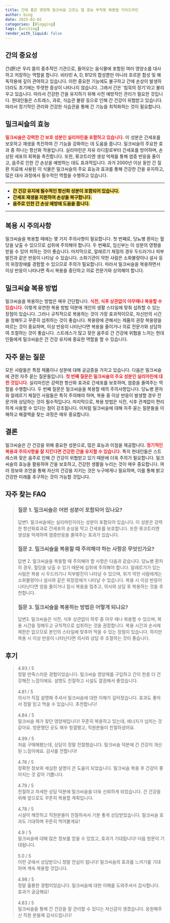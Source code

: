 ```yaml
---
title: 간에 좋은 영양제 밀크씨슬 고르는 법 효능 부작용 복용법 가이드라인
author: bing
date: 2025-02-02
categories: [Blogging]
tags: [writing]
render_with_liquid: false
---
```



<h2 id='간의 중요성'>간의 중요성</h2>

<p>간(肝)은 우리 몸의 중추적인 기관으로, 들어오는 음식물에 포함된 여러 영양소를 대사하고 저장하는 역할을 합니다. 비타민 A, D, B12의 합성뿐만 아니라 호르몬 합성 및 해독작용에 깊이 관여하고 있습니다. 이런 중요한 기능에도 불구하고 간에 손상이 발생하더라도 초기에는 뚜렷한 증상이 나타나지 않습니다. 그래서 간은 '침묵의 장기'라고 불리우고 있습니다. 따라서 건강한 간을 유지하기 위해 사전 예방적인 관리가 필요한 것입니다. 현대인들은 스트레스, 과로, 식습관 불량 등으로 인해 간 건강이 위협받고 있습니다. 따라서 정기적인 관리와 건강한 식습관을 통해 간 기능을 최적화하는 것이 필요합니다.</p>

<h2 id='밀크씨슬의 효능'>밀크씨슬의 효능</h2>

<p><b><span style="color: #ee2323;">밀크씨슬은 강력한 간 보호 성분인 실리마린을 포함하고 있습니다.</span></b> 이 성분은 간세포를 보호하고 재생을 촉진하여 간 기능을 강화하는 데 도움을 줍니다. 밀크씨슬의 주요한 효과 중 하나는 항산화 작용입니다. 실리마린은 자유 라디칼로부터 간세포를 방어하며, 손상된 세포의 회복을 촉진합니다. 또한, 류코트리엔 생성 억제를 통해 염증 반응을 줄이고, 음주로 인한 간 손상을 예방하는 데도 효과적입니다. 과거 2000년 이상 동안 간 질환 치료에 사용된 이 식물은 밀크씨슬의 주요 효능과 효과를 통해 건강한 간을 유지하고, 많은 대사 과정에서 필수적인 역할을 수행하고 있습니다.</p>

<hr />

<ul>
    <li><b><span style="background-color: #ffe066;">간 건강 유지에 필수적인 항산화 성분이 포함되어 있습니다.</span></b></li>
    <li><b><span style="background-color: #ffe066;">간세포 재생을 지원하여 손상을 복구합니다.</span></b></li>
    <li><b><span style="background-color: #ffe066;">음주로 인한 간 손상 예방에 도움을 줍니다.</span></b></li>
</ul>

<hr />

<h2 id='복용 시 주의사항'>복용 시 주의사항</h2>

<p>밀크씨슬을 복용할 때에는 몇 가지 주의사항이 필요합니다. 첫 번째로, 당뇨병 환자는 혈당을 낮출 수 있으므로 섭취에 주의해야 합니다. 두 번째로, 임신부는 이 성분의 영향을 받을 수 있어 피하는 것이 좋습니다. 마지막으로, 알레르기 체질의 경우 두드러기나 피부발진과 같은 반응이 나타날 수 있습니다. 소화기관이 약한 사람은 소화불량이나 설사 등의 위장장애를 경험할 수 있으므로 주의가 필요합니다. 따라서 밀크씨슬을 복용하면서 이상 반응이 나타나면 즉시 복용을 중단하고 의료 전문가와 상의해야 합니다.</p>

<h2 id='밀크씨슬 복용 방법'>밀크씨슬 복용 방법</h2>

<p>밀크씨슬을 복용하는 방법은 매우 간단합니다. <b><span style="color: #ee2323;">식전, 식후 상관없이 아무때나 복용할 수 있습니다.</span></b> 이렇게 유연한 복용 방법 덕분에 개인의 생활 스타일에 맞춰 섭취할 수 있는 장점이 있습니다. 그러나 규칙적으로 복용하는 것이 가장 효과적이므로, 자신만의 시간을 정해두고 꾸준히 섭취하는 것이 좋습니다. 복용량에 관해서는 제품의 권장 복용량을 따르는 것이 중요하며, 이상 반응이 나타난다면 복용을 줄이거나 의료 전문가와 상담하여 조절하는 것이 좋습니다. 스트레스가 많고 잦은 음주로 간 건강에 위협을 느끼는 현대인들에게 밀크씨슬은 간 건강 유지에 중요한 역할을 할 수 있습니다.</p>

<h2 id='자주 묻는 질문'>자주 묻는 질문</h2>

<p>모든 사람들은 특정 제품이나 성분에 대해 궁금증을 가지고 있습니다. 다음은 밀크씨슬에 관한 자주 묻는 질문들입니다. <b><span style="color: #ee2323;">첫 번째 질문은 밀크씨슬의 주요 성분인 실리마린에 대한 것입니다.</span></b> 실리마린은 강력한 항산화 효과로 간세포를 보호하며, 염증을 줄여주는 역할을 수행합니다. 두 번째 질문은 밀크씨슬을 복용할 때의 주의사항입니다. 당뇨병 환자와 알레르기 체질인 사람들은 특히 주의해야 하며, 복용 중 이상 반응이 발생할 경우 전문가와 상담하는 것이 필수적입니다. 마지막으로, 복용 방법은 식전, 식후 관계없이 편리하게 사용할 수 있다는 점이 강조됩니다. 이처럼 밀크씨슬에 대해 자주 묻는 질문들을 이해하고 해결책을 찾는 과정은 매우 중요합니다.</p>

<h2 id='결론'>결론</h2>

<p>밀크씨슬은 간 건강을 위해 중요한 성분으로, 많은 효능과 이점을 제공합니다. <b><span style="color: #ee2323;">정기적인 복용과 주의사항을 잘 지킨다면 건강한 간을 유지할 수 있습니다.</span></b> 특히 현대인들은 스트레스와 잦은 음주로 인해 간 건강이 위협받고 있기 때문에 더욱 주의가 필요합니다. 밀크씨슬의 효능을 활용하여 간을 보호하고, 건강한 생활을 누리는 것이 매우 중요합니다. 여러 정보와 조언을 통해 자신의 건강을 지키는 것은 누구에게나 필요하며, 이를 통해 밝고 건강한 미래를 추구하는 것이 가능할 것입니다.</p>


<h2 id='자주_찾는_FAQ'>자주 찾는 FAQ</h2>
<div itemscope="" itemtype="https://schema.org/FAQPage"> 
<blockquote> 
<div itemscope="" itemprop="mainEntity" itemtype="https://schema.org/Question"> 
<h3 itemprop="name">질문 1. 밀크씨슬은 어떤 성분이 포함되어 있나요?</h3> 
<div itemscope="" itemprop="acceptedAnswer" itemtype="https://schema.org/Answer"> 
<span itemprop="text"> 
<p>답변1. 밀크씨슬에는 실리마린이라는 성분이 포함되어 있습니다. 이 성분은 강력한 항산화효과로 간세포의 손상을 막고 간세포를 보호합니다. 또한 류코트리엔 생성을 억제하여 염증반응을 줄여주는 효과가 있습니다.</p> 
</span> 
</div> 
</div> 

<div itemscope="" itemprop="mainEntity" itemtype="https://schema.org/Question"> 
<h3 itemprop="name">질문 2. 밀크씨슬을 복용할 때 주의해야 하는 사항은 무엇인가요?</h3> 
<div itemscope="" itemprop="acceptedAnswer" itemtype="https://schema.org/Answer"> 
<span itemprop="text"> 
<p>답변 2. 밀크씨슬을 복용할 때 주의해야 할 사항은 다음과 같습니다. 당뇨병 환자의 경우, 혈당을 낮출 수 있기 때문에 섭취에 주의해야 합니다. 알레르기가 있는 사람은 복용 시 두드러기나 피부발진이 나타날 수 있으며, 위가 약한 사람에게는 소화불량이나 설사와 같은 위장장애가 나타날 수 있습니다. 복용 시 이상 반응이 나타난다면 양을 줄이거나 잠시 복용을 멈추고, 의사와 상담 후 복용하는 것을 추천합니다.</p> 
</span> 
</div> 
</div> 

<div itemscope="" itemprop="mainEntity" itemtype="https://schema.org/Question"> 
<h3 itemprop="name">질문 3. 밀크씨슬을 복용하는 방법은 어떻게 되나요?</h3> 
<div itemscope="" itemprop="acceptedAnswer" itemtype="https://schema.org/Answer"> 
<span itemprop="text"> 
<p>답변3. 밀크씨슬은 식전, 식후 상관없이 하루 중 아무 때나 복용할 수 있으며, 복용 시간을 정해두고 규칙적으로 섭취하는 것을 권장합니다. 복용 시간과 순서에 제한은 없으므로 본인의 스타일에 맞추어 먹을 수 있는 장점이 있습니다. 하지만 복용 시 이상 반응이 나타난다면 의사와 상담 후 조절하는 것이 좋습니다.</p> 
</span> 
</div> 
</div> 
</blockquote> 
</div>
<h2 id='후기'>후기</h2>
<div itemscope itemtype="https://schema.org/Product">
  <blockquote>
  <div itemprop="review" itemscope itemtype="https://schema.org/Review">
      <div itemprop="reviewRating" itemscope itemtype="https://schema.org/Rating"> <span itemprop="ratingValue">4.93</span> / <span itemprop="bestRating">5</span> </div>
      <span itemprop="reviewBody">정말 만족스러운 경험이었습니다. 밀크씨슬 영양제를 구입하고 간이 한층 더 건강해진 느낌이에요. 설명도 친절하고 시설도 깔끔해서 좋았습니다.</span>
  </div>
  <br>
  <div itemprop="review" itemscope itemtype="https://schema.org/Review">
      <div itemprop="reviewRating" itemscope itemtype="https://schema.org/Rating"> <span itemprop="ratingValue">4.81</span> / <span itemprop="bestRating">5</span> </div>
      <span itemprop="reviewBody">의사가 직접 설명해 주셔서 밀크씨슬에 대한 이해가 깊어졌습니다. 효과도 좋아서 정말 믿고 먹을 수 있습니다. 추천합니다!</span>
  </div>
  <br>
  <div itemprop="review" itemscope itemtype="https://schema.org/Review">
      <div itemprop="reviewRating" itemscope itemtype="https://schema.org/Rating"> <span itemprop="ratingValue">4.84</span> / <span itemprop="bestRating">5</span> </div>
      <span itemprop="reviewBody">밀크씨슬 제가 찾던 영양제입니다! 꾸준히 복용하고 있는데, 에너지가 넘치는 것 같아요. 방문했던 곳도 매우 청결했고, 직원분들이 친절하셨어요.</span>
  </div>
  <br>
  <div itemprop="review" itemscope itemtype="https://schema.org/Review">
      <div itemprop="reviewRating" itemscope itemtype="https://schema.org/Rating"> <span itemprop="ratingValue">4.99</span> / <span itemprop="bestRating">5</span> </div>
      <span itemprop="reviewBody">처음 구매해봤는데, 상담이 정말 친절했습니다. 밀크씨슬 덕분에 간 건강이 개선된 느낌이에요. 감사를 전합니다!</span>
  </div>
  <br>
  <div itemprop="review" itemscope itemtype="https://schema.org/Review">
      <div itemprop="reviewRating" itemscope itemtype="https://schema.org/Rating"> <span itemprop="ratingValue">4.76</span> / <span itemprop="bestRating">5</span> </div>
      <span itemprop="reviewBody">정확한 정보와 세심한 설명이 큰 도움이 되었습니다. 밀크씨슬 복용 후 건강이 좋아지는 것 같아 기쁩니다.</span>
  </div>
  <br>
  <div itemprop="review" itemscope itemtype="https://schema.org/Review">
      <div itemprop="reviewRating" itemscope itemtype="https://schema.org/Rating"> <span itemprop="ratingValue">4.79</span> / <span itemprop="bestRating">5</span> </div>
      <span itemprop="reviewBody">친절하고 자세한 상담 덕분에 밀크씨슬을 더욱 신뢰하게 되었습니다. 간 건강을 위해 앞으로도 꾸준히 복용할 계획입니다.</span>
  </div>
  <br>
  <div itemprop="review" itemscope itemtype="https://schema.org/Review">
      <div itemprop="reviewRating" itemscope itemtype="https://schema.org/Rating"> <span itemprop="ratingValue">4.78</span> / <span itemprop="bestRating">5</span> </div>
      <span itemprop="reviewBody">시설이 깨끗하고 직원분들이 친절하셔서 기분 좋게 상담받았습니다. 밀크씨슬 효과도 기대하며 꾸준히 먹어볼게요!</span>
  </div>
  <br>
  <div itemprop="review" itemscope itemtype="https://schema.org/Review">
      <div itemprop="reviewRating" itemscope itemtype="https://schema.org/Rating"> <span itemprop="ratingValue">4.9</span> / <span itemprop="bestRating">5</span> </div>
      <span itemprop="reviewBody">밀크씨슬에 대해 많은 정보를 얻을 수 있었고, 효과가 기대됩니다! 다음 방문이 기대됩니다.</span>
  </div>
  <br>
  <div itemprop="review" itemscope itemtype="https://schema.org/Review">
      <div itemprop="reviewRating" itemscope itemtype="https://schema.org/Rating"> <span itemprop="ratingValue">5.0</span> / <span itemprop="bestRating">5</span> </div>
      <span itemprop="reviewBody">이런 곳에서 상담받으니 정말 안심이 됩니다! 밀크씨슬의 효과를 느끼기를 기대하며 계속 복용할 것입니다.</span>
  </div>
  <br>
  <div itemprop="review" itemscope itemtype="https://schema.org/Review">
      <div itemprop="reviewRating" itemscope itemtype="https://schema.org/Rating"> <span itemprop="ratingValue">4.98</span> / <span itemprop="bestRating">5</span> </div>
      <span itemprop="reviewBody">정말 훌륭한 경험이었습니다. 밀크씨슬에 대한 이해를 도와주셔서 감사합니다. 효과가 궁금해요!</span>
  </div>
  <br>
  <div itemprop="review" itemscope itemtype="https://schema.org/Review">
      <div itemprop="reviewRating" itemscope itemtype="https://schema.org/Rating"> <span itemprop="ratingValue">4.83</span> / <span itemprop="bestRating">5</span> </div>
      <span itemprop="reviewBody">밀크씨슬을 통해 간 건강을 잘 관리할 수 있다는 자신감이 생겼습니다. 응원해주신 직원 분들께 감사드립니다!</span>
  </div>
  </blockquote>
</div>
